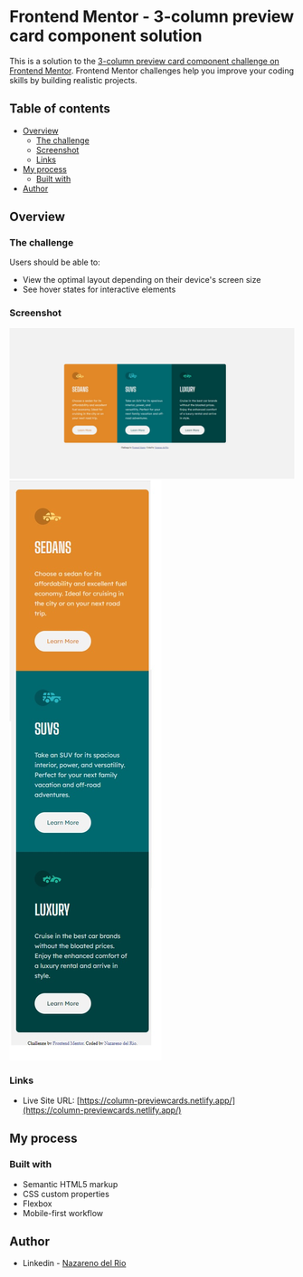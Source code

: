# Frontend Mentor - 3-column preview card component solution

This is a solution to the [3-column preview card component challenge on Frontend Mentor](https://www.frontendmentor.io/challenges/3column-preview-card-component-pH92eAR2-). Frontend Mentor challenges help you improve your coding skills by building realistic projects. 

## Table of contents

- [Overview](#overview)
  - [The challenge](#the-challenge)
  - [Screenshot](#screenshot)
  - [Links](#links)
- [My process](#my-process)
  - [Built with](#built-with)
- [Author](#author)

## Overview

### The challenge

Users should be able to:

- View the optimal layout depending on their device's screen size
- See hover states for interactive elements

### Screenshot

![](./screenshot-desktop.jpg)
![](./screenshot-mobile.jpg)



### Links

- Live Site URL: [https://column-previewcards.netlify.app/](https://column-previewcards.netlify.app/)

## My process

### Built with

- Semantic HTML5 markup
- CSS custom properties
- Flexbox
- Mobile-first workflow

## Author

- Linkedin - [Nazareno del Rio](https://www.linkedin.com/in/nazarenodelrio/)
